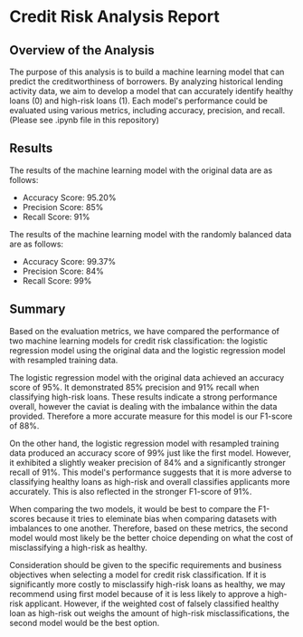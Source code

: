 # Credit Risk Analysis Report
## Overview of the Analysis

The purpose of this analysis is to build a machine learning model that can predict the creditworthiness of borrowers. By analyzing historical lending activity data, we aim to develop a model that can accurately identify healthy loans (0) and high-risk loans (1). Each model's performance could be evaluated using various metrics, including accuracy, precision, and recall. (Please see .ipynb file in this repository)

## Results
The results of the machine learning model with the original data are as follows:

* Accuracy Score: 95.20%
* Precision Score: 85%
* Recall Score: 91%

The results of the machine learning model with the randomly balanced data are as follows:

* Accuracy Score: 99.37%
* Precision Score: 84%
* Recall Score: 99%


## Summary

Based on the evaluation metrics, we have compared the performance of two machine learning models for credit risk classification: the logistic regression model using the original data and the logistic regression model with resampled training data.

The logistic regression model with the original data achieved an accuracy score of 95%. It demonstrated 85% precision and 91% recall when classifying high-risk loans. These results indicate a strong performance overall, however the caviat is dealing with the imbalance within the data provided. Therefore a more accurate measure for this model is our F1-score of 88%.

On the other hand, the logistic regression model with resampled training data produced an accuracy score of 99% just like the first model. However, it exhibited a slightly weaker precision of 84% and a significantly stronger recall of 91%. This model's performance suggests that it is more adverse to classifying  healthy loans as high-risk and overall classifies applicants more accurately. This is also reflected in the stronger F1-score of 91%.

When comparing the two models, it would be best to compare the F1-scores because it tries to eleminate bias when comparing datasets with imbalances to one another. Therefore, based on these metrics, the second model would most likely be the better choice depending on what the cost of misclassifying a high-risk as healthy.

Consideration should be given to the specific requirements and business objectives when selecting a model for credit risk classification. If it is significantly more costly to misclassify high-risk loans as healthy, we may recommend using first model because of it is less likely to approve a high-risk applicant. However, if the weighted cost of falsely classified healthy loan as high-risk out weighs the amount of high-risk misclassifications, the second model would be the best option.